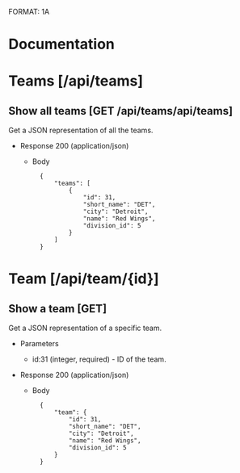 FORMAT: 1A

# Documentation

# Teams [/api/teams]

## Show all teams [GET /api/teams/api/teams]
Get a JSON representation of all the teams.

+ Response 200 (application/json)
    + Body

            {
                "teams": [
                    {
                        "id": 31,
                        "short_name": "DET",
                        "city": "Detroit",
                        "name": "Red Wings",
                        "division_id": 5
                    }
                ]
            }

# Team [/api/team/{id}]

## Show a team [GET]
Get a JSON representation of a specific team.

+ Parameters
    + id:31 (integer, required) - ID of the team.

+ Response 200 (application/json)
    + Body

            {
                "team": {
                    "id": 31,
                    "short_name": "DET",
                    "city": "Detroit",
                    "name": "Red Wings",
                    "division_id": 5
                }
            }